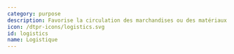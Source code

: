 ```yaml
---
category: purpose
description: Favorise la circulation des marchandises ou des matériaux. 
icon: /dtpr-icons/logistics.svg
id: logistics
name: Logistique
---
```

